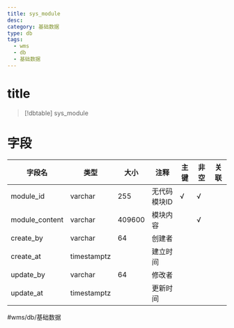 ```yaml
---
title: sys_module
desc: 
category: 基础数据
type: db
tags:
  - wms
  - db
  - 基础数据
---
```


# title
>[!dbtable] sys_module
> 

# 字段
| 字段名 | 类型 | 大小 | 注释 | 主键 | 非空 | 关联 |
| --- | --- | --- | --- | --- | --- | --- |
| module_id | varchar | 255 | 无代码模块ID | √ | √ |  |
| module_content | varchar | 409600 | 模块内容 |  | √ |  |
| create_by | varchar | 64 | 创建者 |  |  |  |
| create_at | timestamptz |  | 建立时间 |  |  |  |
| update_by | varchar | 64 | 修改者 |  |  |  |
| update_at | timestamptz |  | 更新时间 |  |  |  |
#wms/db/基础数据
